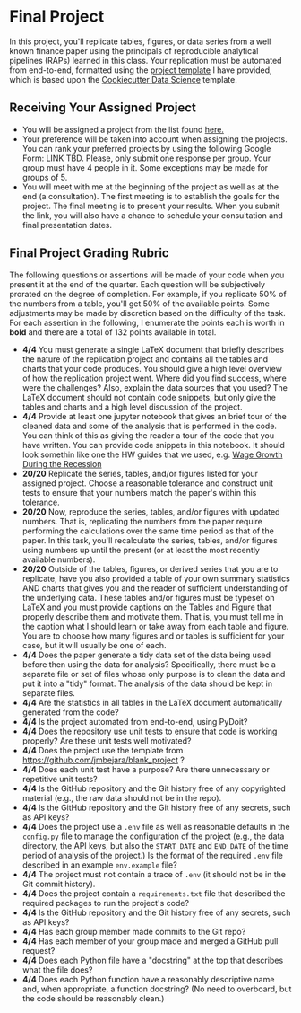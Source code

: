 # Final Project

In this project, you'll replicate tables, figures, or data series from a well known finance paper using the principals of reproducible analytical pipelines (RAPs) learned in this class. Your replication must be automated from end-to-end, formatted using the [project template](https://github.com/jmbejara/blank_project) I have provided, which is based upon the [Cookiecutter Data Science](https://drivendata.github.io/cookiecutter-data-science/) template.

## Receiving Your Assigned Project

  - You will be assigned a project from the list found [here.](./potential_final_projects.md) 
  - Your preference will be taken into account when assigning the projects. You can rank your preferred projects by using the following Google Form: LINK TBD. Please, only submit one response per group. Your group must have 4 people in it. Some exceptions may be made for groups of 5.
  - You will meet with me at the beginning of the project as well as at the end (a consultation). The first meeting is to establish the goals for the project. The final meeting is to present your results. When you submit the link, you will also have a chance to schedule your consultation and final presentation dates. 

## Final Project Grading Rubric

The following questions or assertions will be made of your code when you present it at the end of the quarter. Each question will be subjectively prorated on the degree of completion. For example, if you replicate 50% of the numbers from a table, you'll get 50% of the available points. Some adjustments may be made by discretion based on the difficulty of the task.
For each assertion in the following, I enumerate the points each is worth in **bold** and there are a total of 132 points available in total.


- **4/4** You must generate a single LaTeX document that briefly describes the nature of the replication project and contains all the tables and charts that your code produces. You should give a high level overview of how the replication project went. Where did you find success, where were the challenges? Also, explain the data sources that you used? The LaTeX document should not contain code snippets, but only give the tables and charts and a high level discussion of the project.
- **4/4** Provide at least one jupyter notebook that gives an brief tour of the cleaned data and some of the analysis that is performed in the code. You can think of this as giving the reader a tour of the code that you have written. You can provide code snippets in this notebook. It should look somethin like one the HW guides that we used, e.g. [Wage Growth During the Recession](../../output/_01_wage_growth_during_the_recession.ipynb)
- **20/20** Replicate the series, tables, and/or figures listed for your assigned project. Choose a reasonable tolerance and construct unit tests to ensure that your numbers match the paper's within this tolerance.
- **20/20** Now, reproduce the series, tables, and/or figures with updated numbers. That is, replicating the numbers from the paper require performing the calculations over the same time period as that of the paper. In this task, you'll recalculate the series, tables, and/or figures using numbers up until the present (or at least the most recently available numbers).
- **20/20** Outside of the tables, figures, or derived series that you are to replicate, have you also provided a table of your own summary statistics AND charts that gives you and the reader of sufficient understanding of the underlying data. These tables and/or figures must be typeset on LaTeX and you must provide captions on the Tables and Figure that properly describe them and motivate them. That is, you must tell me in the caption what I should learn or take away from each table and figure. You are to choose how many figures and or tables is sufficient for your case, but it will usually be one of each.
- **4/4** Does the paper generate a tidy data set of the data being used before then using the data for analysis? Specifically, there must be a separate file or set of files whose only purpose is to clean the data and put it into a "tidy" format. The analysis of the data should be kept in separate files.
- **4/4** Are the statistics in all tables in the LaTeX document automatically generated from the code?
- **4/4** Is the project automated from end-to-end, using PyDoit?
- **4/4** Does the repository use unit tests to ensure that code is working properly? Are these unit tests well motivated?
- **4/4** Does the project use the template from https://github.com/jmbejara/blank_project ?
- **4/4** Does each unit test have a purpose? Are there unnecessary or repetitive unit tests?
- **4/4** Is the GitHub repository and the Git history free of any copyrighted material (e.g., the raw data should not be in the repo).
- **4/4** Is the GitHub repository and the Git history free of any secrets, such as API keys?
- **4/4** Does the project use a `.env` file as well as reasonable defaults in the `config.py` file to manage the configuration of the project (e.g., the data directory, the API keys, but also the `START_DATE` and `END_DATE` of the time period of analysis of the project.) Is the format of the required `.env` file described in an example `env.example` file?
- **4/4** The project must not contain a trace of `.env` (it should not be in the Git commit history).
- **4/4** Does the project contain a `requirements.txt` file that described the required packages to run the project's code?
- **4/4** Is the GitHub repository and the Git history free of any secrets, such as API keys?
- **4/4** Has each group member made commits to the Git repo?
- **4/4** Has each member of your group made and merged a GitHub pull request?
- **4/4** Does each Python file have a "docstring" at the top that describes what the file does?
- **4/4** Does each Python function have a reasonably descriptive name and, when appropriate, a function docstring? (No need to overboard, but the code should be reasonably clean.)

 
 
